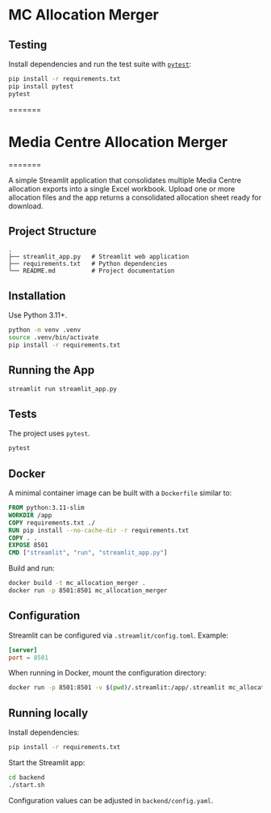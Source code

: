 # MC Allocation Merger

## Testing

Install dependencies and run the test suite with [`pytest`](https://docs.pytest.org/):

```bash
pip install -r requirements.txt
pip install pytest
pytest
```
=======
# Media Centre Allocation Merger
=======

A simple Streamlit application that consolidates multiple Media Centre allocation
exports into a single Excel workbook. Upload one or more allocation files and the
app returns a consolidated allocation sheet ready for download.

## Project Structure

```
.
├── streamlit_app.py   # Streamlit web application
├── requirements.txt   # Python dependencies
└── README.md          # Project documentation
```

## Installation

Use Python 3.11+.

```bash
python -m venv .venv
source .venv/bin/activate
pip install -r requirements.txt
```

## Running the App

```bash
streamlit run streamlit_app.py
```

## Tests

The project uses `pytest`.

```bash
pytest
```

## Docker

A minimal container image can be built with a `Dockerfile` similar to:

```Dockerfile
FROM python:3.11-slim
WORKDIR /app
COPY requirements.txt ./
RUN pip install --no-cache-dir -r requirements.txt
COPY . .
EXPOSE 8501
CMD ["streamlit", "run", "streamlit_app.py"]
```

Build and run:

```bash
docker build -t mc_allocation_merger .
docker run -p 8501:8501 mc_allocation_merger
```

## Configuration

Streamlit can be configured via `.streamlit/config.toml`. Example:

```toml
[server]
port = 8501
```

When running in Docker, mount the configuration directory:

```bash
docker run -p 8501:8501 -v $(pwd)/.streamlit:/app/.streamlit mc_allocation_merger
```

## Running locally

Install dependencies:

```bash
pip install -r requirements.txt
```

Start the Streamlit app:

```bash
cd backend
./start.sh
```

Configuration values can be adjusted in `backend/config.yaml`.
